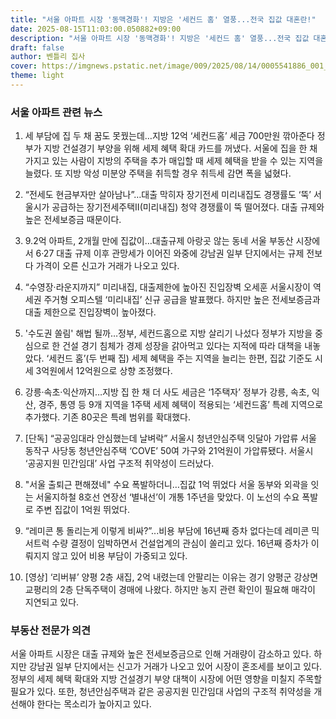 ```yaml
---
title: "서울 아파트 시장 '동맥경화'! 지방은 '세컨드 홈' 열풍...전국 집값 대혼란!"
date: 2025-08-15T11:03:00.050882+09:00
description: "서울 아파트 시장 '동맥경화'! 지방은 '세컨드 홈' 열풍...전국 집값 대혼란!"
draft: false
author: 벤틀리 집사
cover: https://imgnews.pstatic.net/image/009/2025/08/14/0005541886_001_20250814184410890.jpg
theme: light
---
```


### 서울 아파트 관련 뉴스

1. 세 부담에 집 두 채 꿈도 못꿨는데…지방 12억 ‘세컨드홈’ 세금 700만원 깎아준다
정부가 지방 건설경기 부양을 위해 세제 혜택 확대 카드를 꺼냈다. 서울에 집을 한 채 가지고 있는 사람이 지방의 주택을 추가 매입할 때 세제 혜택을 받을 수 있는 지역을 늘렸다. 또 지방 악성 미분양 주택을 취득할 경우 취득세 감면 폭을 넓혔다.

2. “전세도 현금부자만 살아남나”…대출 막히자 장기전세 미리내집도 경쟁률도 ‘뚝’
서울시가 공급하는 장기전세주택II(미리내집) 청약 경쟁률이 뚝 떨어졌다. 대출 규제와 높은 전세보증금 때문이다.

3. 9.2억 아파트, 2개월 만에 집값이…대출규제 아랑곳 않는 동네
서울 부동산 시장에서 6·27 대출 규제 이후 관망세가 이어진 와중에 강남권 일부 단지에서는 규제 전보다 가격이 오른 신고가 거래가 나오고 있다.

4. “수영장·라운지까지” 미리내집, 대출제한에 높아진 진입장벽 
오세훈 서울시장이 역세권 주거형 오피스텔 ‘미리내집’ 신규 공급을 발표했다. 하지만 높은 전세보증금과 대출 제한으로 진입장벽이 높아졌다.

5. '수도권 쏠림' 해법 될까…정부, 세컨드홈으로 지방 살리기 나섰다
정부가 지방을 중심으로 한 건설 경기 침체가 경제 성장을 갉아먹고 있다는 지적에 따라 대책을 내놓았다. ‘세컨드 홈’(두 번째 집) 세제 혜택을 주는 지역을 늘리는 한편, 집값 기준도 시세 3억원에서 12억원으로 상향 조정했다.

6. 강릉·속초·익산까지…지방 집 한 채 더 사도 세금은 ‘1주택자’
정부가 강릉, 속초, 익산, 경주, 통영 등 9개 지역을 1주택 세제 혜택이 적용되는 ‘세컨드홈’ 특례 지역으로 추가했다. 기존 80곳은 특례 범위를 확대했다.

7. [단독] “공공임대라 안심했는데 날벼락” 서울시 청년안심주택 잇달아 가압류
서울 동작구 사당동 청년안심주택 ‘COVE’ 50여 가구와 21억원이 가압류됐다. 서울시 ‘공공지원 민간임대’ 사업 구조적 취약성이 드러났다.

8. "서울 출퇴근 편해졌네" 수요 폭발하더니…집값 1억 뛰었다 
서울 동부와 외곽을 잇는 서울지하철 8호선 연장선 ‘별내선’이 개통 1주년을 맞았다. 이 노선의 수요 폭발로 주변 집값이 1억원 뛰었다.

9. “레미콘 통 돌리는게 이렇게 비싸?”...비용 부담에 16년째 증차 없다는데
레미콘 믹서트럭 수량 결정이 임박하면서 건설업계의 관심이 쏠리고 있다. 16년째 증차가 이뤄지지 않고 있어 비용 부담이 가중되고 있다.

10. [영상] ‘리버뷰’ 양평 2층 새집, 2억 내렸는데 안팔리는 이유는 
경기 양평군 강상면 교평리의 2층 단독주택이 경매에 나왔다. 하지만 농지 관련 확인이 필요해 매각이 지연되고 있다.

### 부동산 전문가 의견

서울 아파트 시장은 대출 규제와 높은 전세보증금으로 인해 거래량이 감소하고 있다. 하지만 강남권 일부 단지에서는 신고가 거래가 나오고 있어 시장이 혼조세를 보이고 있다. 정부의 세제 혜택 확대와 지방 건설경기 부양 대책이 시장에 어떤 영향을 미칠지 주목할 필요가 있다. 또한, 청년안심주택과 같은 공공지원 민간임대 사업의 구조적 취약성을 개선해야 한다는 목소리가 높아지고 있다.